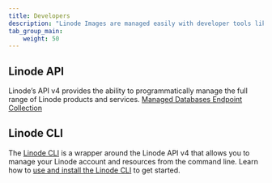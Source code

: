```yaml
---
title: Developers
description: "Linode Images are managed easily with developer tools like the Linode API or CLI."
tab_group_main:
    weight: 50
---
```


## Linode API

Linode’s API v4 provides the ability to programmatically manage the full range of Linode products and services.
[Managed Databases Endpoint Collection](/docs/api/databases)

## Linode CLI

The [Linode CLI](https://github.com/linode/linode-cli) is a wrapper around the Linode API v4 that allows you to manage your Linode account and resources from the command line. Learn how to [use and install the Linode CLI](/docs/platform/api/linode-cli/) to get started.